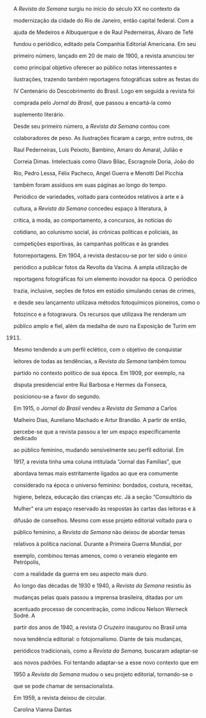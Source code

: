 

A *Revista da Semana* surgiu no início do século XX no contexto da

modernização da cidade do Rio de Janeiro, então capital federal. Com a

ajuda de Medeiros e Albuquerque e de Raul Pederneiras, Álvaro de Tefé

fundou o periódico, editado pela Companhia Editorial Americana. Em seu

primeiro número, lançado em 20 de maio de 1900, a revista anunciou ter

como principal objetivo oferecer ao público notas interessantes e

ilustrações, trazendo também reportagens fotográficas sobre as festas do

IV Centenário do Descobrimento do Brasil. Logo em seguida a revista foi

comprada pelo *Jornal do Brasil,* que passou a encartá-la como

suplemento literário.



Desde seu primeiro número, a *Revista da Semana* contou com

colaboradores de peso. As ilustrações ficaram a cargo, entre outros, de

Raul Pederneiras, Luís Peixoto, Bambino, Amaro do Amaral, Julião e

Correia Dimas. Intelectuais como Olavo Bilac, Escragnole Doria, João do

Rio, Pedro Lessa, Félix Pacheco, Angel Guerra e Menotti Del Picchia

também foram assíduos em suas páginas ao longo do tempo.



Periódico de variedades, voltado para conteúdos relativos à arte e à

cultura, a *Revista* *da Semana* concedeu espaço à literatura, à

crítica, à moda, ao comportamento, a concursos, às notícias do

cotidiano, ao colunismo social, às crônicas políticas e policiais, às

competições esportivas, às campanhas políticas e às grandes

fotorreportagens. Em 1904, a revista destacou-se por ter sido o único

periódico a publicar fotos da Revolta da Vacina. A ampla utilização de

reportagens fotográficas foi um elemento inovador na época. O periódico

trazia, inclusive, seções de fotos em estúdio simulando cenas de crimes,

e desde seu lançamento utilizava métodos fotoquímicos pioneiros, como o

fotozinco e a fotogravura. Os recursos que utilizava lhe renderam um

público amplo e fiel, além da medalha de ouro na Exposição de Turim em

1911.



Mesmo tendendo a um perfil eclético, com o objetivo de conquistar

leitores de todas as tendências, a *Revista da Semana* também tomou

partido no contexto político de sua época. Em 1909, por exemplo, na

disputa presidencial entre Rui Barbosa e Hermes da Fonseca,

posicionou-se a favor do segundo.



Em 1915, o *Jornal do Brasil* vendeu a *Revista da Semana* a Carlos

Malheiro Dias, Aureliano Machado e Artur Brandão. A partir de então,

percebe-se que a revista passou a ter um espaço especificamente dedicado

ao público feminino, mudando sensivelmente seu perfil editorial. Em

1917, a revista tinha uma coluna intitulada “Jornal das Famílias”, que

abordava temas mais estritamente ligados ao que era comumente

considerado na época o universo feminino: bordados, costura, receitas,

higiene, beleza, educação das crianças etc. Já a seção “Consultório da

Mulher” era um espaço reservado às respostas às cartas das leitoras e à

difusão de conselhos. Mesmo com esse projeto editorial voltado para o

público feminino, a *Revista da Semana* não deixou de abordar temas

relativos à política nacional. Durante a Primeira Guerra Mundial, por

exemplo, combinou temas amenos, como o veraneio elegante em Petrópolis,

com a realidade da guerra em seu aspecto mais duro.



Ao longo das décadas de 1930 e 1940, a *Revista da Semana* resistiu às

mudanças pelas quais passou a imprensa brasileira, ditadas por um

acentuado processo de concentração, como indicou Nelson Werneck Sodré. A

partir dos anos de 1940, a revista *O Cruzeiro* inaugurou no Brasil uma

nova tendência editorial: o fotojornalismo. Diante de tais mudanças,

periódicos tradicionais, como a *Revista da Semana,* buscaram adaptar-se

aos novos padrões. Foi tentando adaptar-se a esse novo contexto que em

1950 a *Revista da Semana* mudou o seu projeto editorial, tornando-se o

que se pode chamar de sensacionalista.



Em 1959, a revista deixou de circular.



Carolina Vianna Dantas



